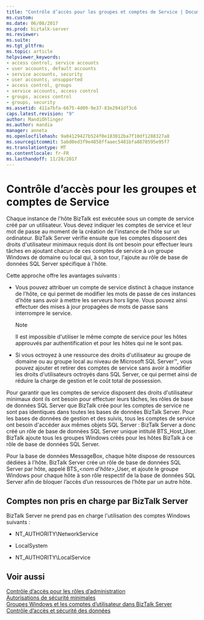 ```yaml
---
title: "Contrôle d’accès pour les groupes et comptes de Service | Documents Microsoft"
ms.custom: 
ms.date: 06/08/2017
ms.prod: biztalk-server
ms.reviewer: 
ms.suite: 
ms.tgt_pltfrm: 
ms.topic: article
helpviewer_keywords:
- access control, service accounts
- user accounts, default accounts
- service accounts, security
- user accounts, unsupported
- access control, groups
- service accounts, access control
- groups, access control
- groups, security
ms.assetid: 411a7bfa-6675-4d09-9e37-83e2941df3c6
caps.latest.revision: "9"
author: MandiOhlinger
ms.author: mandia
manager: anneta
ms.openlocfilehash: 9a04129427b524f0e183012ba7f10df1288327a8
ms.sourcegitcommit: 5abd0ed3f9e4858ffaaec5481bfa8878595e95f7
ms.translationtype: MT
ms.contentlocale: fr-FR
ms.lasthandoff: 11/28/2017
---
```

# <a name="access-control-for-groups-and-service-accounts"></a>Contrôle d’accès pour les groupes et comptes de Service
Chaque instance de l'hôte BizTalk est exécutée sous un compte de service créé par un utilisateur. Vous devez indiquer les comptes de service et leur mot de passe au moment de la création de l'instance de l'hôte sur un ordinateur. BizTalk Server vérifie ensuite que les comptes disposent des droits d'utilisateur minimaux requis dont ils ont besoin pour effectuer leurs tâches en ajoutant chacun de ces comptes de service à un groupe Windows de domaine ou local qui, à son tour, l'ajoute au rôle de base de données SQL Server spécifique à l'hôte.  
  
 Cette approche offre les avantages suivants :  
  
-   Vous pouvez attribuer un compte de service distinct à chaque instance de l'hôte, ce qui permet de modifier les mots de passe de ces instances d'hôte sans avoir à mettre les serveurs hors ligne. Vous pouvez ainsi effectuer des mises à jour propagées de mots de passe sans interrompre le service.  
  
    > [!NOTE]
    >  Il est impossible d'utiliser le même compte de service pour les hôtes approuvés par authentification et pour les hôtes qui ne le sont pas.  
  
-   Si vous octroyez à une ressource des droits d'utilisateur au groupe de domaine ou au groupe local au niveau de Microsoft SQL Server™, vous pouvez ajouter et retirer des comptes de service sans avoir à modifier les droits d'utilisateurs octroyés dans SQL Server, ce qui permet ainsi de réduire la charge de gestion et le coût total de possession.  
  
 Pour garantir que les comptes de service disposent des droits d'utilisateur minimaux dont ils ont besoin pour effectuer leurs tâches, les rôles de base de données SQL Server que BizTalk crée pour les comptes de service ne sont pas identiques dans toutes les bases de données BizTalk Server. Pour les bases de données de gestion et des suivis, tous les comptes de service ont besoin d'accéder aux mêmes objets SQL Server : BizTalk Server a donc créé un rôle de base de données SQL Server unique intitulé BTS_Host_User. BizTalk ajoute tous les groupes Windows créés pour les hôtes BizTalk à ce rôle de base de données SQL Server.  
  
 Pour la base de données MessageBox, chaque hôte dispose de ressources dédiées à l'hôte. BizTalk Server crée un rôle de base de données SQL Server par hôte, appelé BTS_\<*nom d’hôte*\>_User, et ajoute le groupe Windows pour chaque hôte à son rôle respectif de la base de données SQL Server afin de bloquer l’accès d’un ressources de l’hôte par un autre hôte.  
  
## <a name="accounts-not-supported-by-biztalk-server"></a>Comptes non pris en charge par BizTalk Server  
 BizTalk Server ne prend pas en charge l'utilisation des comptes Windows suivants :  
  
-   NT_AUTHORITY\NetworkService  
  
-   LocalSystem  
  
-   NT_AUTHORITY\LocalService  
  
## <a name="see-also"></a>Voir aussi  
 [Contrôle d’accès pour les rôles d’administration](../core/access-control-for-administrative-roles.md)   
 [Autorisations de sécurité minimales](../core/minimum-security-user-rights.md)   
 [Groupes Windows et les comptes d’utilisateur dans BizTalk Server](../core/windows-groups-and-user-accounts-in-biztalk-server.md)   
 [Contrôle d’accès et sécurité des données](../core/access-control-and-data-security.md)